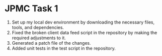 # JPMC Task 1

1. Set up my local dev environment by downloading the necessary files, tools, and dependencies.
2. Fixed the broken client data feed script in the repository by making the required adjustments to it.
3. Generated a patch file of the changes.
4. Added unit tests in the test script in the repository.
